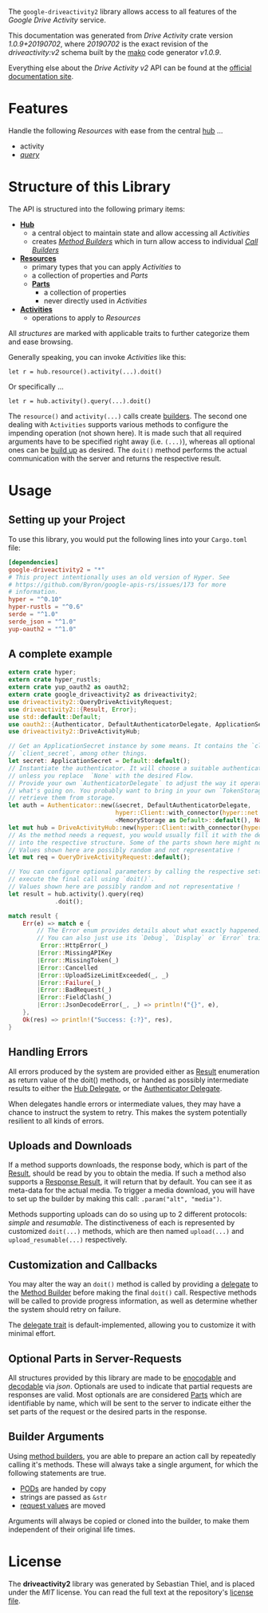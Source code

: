 <!---
DO NOT EDIT !
This file was generated automatically from 'src/mako/api/README.md.mako'
DO NOT EDIT !
-->
The `google-driveactivity2` library allows access to all features of the *Google Drive Activity* service.

This documentation was generated from *Drive Activity* crate version *1.0.9+20190702*, where *20190702* is the exact revision of the *driveactivity:v2* schema built by the [mako](http://www.makotemplates.org/) code generator *v1.0.9*.

Everything else about the *Drive Activity* *v2* API can be found at the
[official documentation site](https://developers.google.com/drive/activity/).
# Features

Handle the following *Resources* with ease from the central [hub](https://docs.rs/google-driveactivity2/1.0.9+20190702/google_driveactivity2/struct.DriveActivityHub.html) ... 

* activity
 * [*query*](https://docs.rs/google-driveactivity2/1.0.9+20190702/google_driveactivity2/struct.ActivityQueryCall.html)




# Structure of this Library

The API is structured into the following primary items:

* **[Hub](https://docs.rs/google-driveactivity2/1.0.9+20190702/google_driveactivity2/struct.DriveActivityHub.html)**
    * a central object to maintain state and allow accessing all *Activities*
    * creates [*Method Builders*](https://docs.rs/google-driveactivity2/1.0.9+20190702/google_driveactivity2/trait.MethodsBuilder.html) which in turn
      allow access to individual [*Call Builders*](https://docs.rs/google-driveactivity2/1.0.9+20190702/google_driveactivity2/trait.CallBuilder.html)
* **[Resources](https://docs.rs/google-driveactivity2/1.0.9+20190702/google_driveactivity2/trait.Resource.html)**
    * primary types that you can apply *Activities* to
    * a collection of properties and *Parts*
    * **[Parts](https://docs.rs/google-driveactivity2/1.0.9+20190702/google_driveactivity2/trait.Part.html)**
        * a collection of properties
        * never directly used in *Activities*
* **[Activities](https://docs.rs/google-driveactivity2/1.0.9+20190702/google_driveactivity2/trait.CallBuilder.html)**
    * operations to apply to *Resources*

All *structures* are marked with applicable traits to further categorize them and ease browsing.

Generally speaking, you can invoke *Activities* like this:

```Rust,ignore
let r = hub.resource().activity(...).doit()
```

Or specifically ...

```ignore
let r = hub.activity().query(...).doit()
```

The `resource()` and `activity(...)` calls create [builders][builder-pattern]. The second one dealing with `Activities` 
supports various methods to configure the impending operation (not shown here). It is made such that all required arguments have to be 
specified right away (i.e. `(...)`), whereas all optional ones can be [build up][builder-pattern] as desired.
The `doit()` method performs the actual communication with the server and returns the respective result.

# Usage

## Setting up your Project

To use this library, you would put the following lines into your `Cargo.toml` file:

```toml
[dependencies]
google-driveactivity2 = "*"
# This project intentionally uses an old version of Hyper. See
# https://github.com/Byron/google-apis-rs/issues/173 for more
# information.
hyper = "^0.10"
hyper-rustls = "^0.6"
serde = "^1.0"
serde_json = "^1.0"
yup-oauth2 = "^1.0"
```

## A complete example

```Rust
extern crate hyper;
extern crate hyper_rustls;
extern crate yup_oauth2 as oauth2;
extern crate google_driveactivity2 as driveactivity2;
use driveactivity2::QueryDriveActivityRequest;
use driveactivity2::{Result, Error};
use std::default::Default;
use oauth2::{Authenticator, DefaultAuthenticatorDelegate, ApplicationSecret, MemoryStorage};
use driveactivity2::DriveActivityHub;

// Get an ApplicationSecret instance by some means. It contains the `client_id` and 
// `client_secret`, among other things.
let secret: ApplicationSecret = Default::default();
// Instantiate the authenticator. It will choose a suitable authentication flow for you, 
// unless you replace  `None` with the desired Flow.
// Provide your own `AuthenticatorDelegate` to adjust the way it operates and get feedback about 
// what's going on. You probably want to bring in your own `TokenStorage` to persist tokens and
// retrieve them from storage.
let auth = Authenticator::new(&secret, DefaultAuthenticatorDelegate,
                              hyper::Client::with_connector(hyper::net::HttpsConnector::new(hyper_rustls::TlsClient::new())),
                              <MemoryStorage as Default>::default(), None);
let mut hub = DriveActivityHub::new(hyper::Client::with_connector(hyper::net::HttpsConnector::new(hyper_rustls::TlsClient::new())), auth);
// As the method needs a request, you would usually fill it with the desired information
// into the respective structure. Some of the parts shown here might not be applicable !
// Values shown here are possibly random and not representative !
let mut req = QueryDriveActivityRequest::default();

// You can configure optional parameters by calling the respective setters at will, and
// execute the final call using `doit()`.
// Values shown here are possibly random and not representative !
let result = hub.activity().query(req)
             .doit();

match result {
    Err(e) => match e {
        // The Error enum provides details about what exactly happened.
        // You can also just use its `Debug`, `Display` or `Error` traits
         Error::HttpError(_)
        |Error::MissingAPIKey
        |Error::MissingToken(_)
        |Error::Cancelled
        |Error::UploadSizeLimitExceeded(_, _)
        |Error::Failure(_)
        |Error::BadRequest(_)
        |Error::FieldClash(_)
        |Error::JsonDecodeError(_, _) => println!("{}", e),
    },
    Ok(res) => println!("Success: {:?}", res),
}

```
## Handling Errors

All errors produced by the system are provided either as [Result](https://docs.rs/google-driveactivity2/1.0.9+20190702/google_driveactivity2/enum.Result.html) enumeration as return value of 
the doit() methods, or handed as possibly intermediate results to either the 
[Hub Delegate](https://docs.rs/google-driveactivity2/1.0.9+20190702/google_driveactivity2/trait.Delegate.html), or the [Authenticator Delegate](https://docs.rs/yup-oauth2/*/yup_oauth2/trait.AuthenticatorDelegate.html).

When delegates handle errors or intermediate values, they may have a chance to instruct the system to retry. This 
makes the system potentially resilient to all kinds of errors.

## Uploads and Downloads
If a method supports downloads, the response body, which is part of the [Result](https://docs.rs/google-driveactivity2/1.0.9+20190702/google_driveactivity2/enum.Result.html), should be
read by you to obtain the media.
If such a method also supports a [Response Result](https://docs.rs/google-driveactivity2/1.0.9+20190702/google_driveactivity2/trait.ResponseResult.html), it will return that by default.
You can see it as meta-data for the actual media. To trigger a media download, you will have to set up the builder by making
this call: `.param("alt", "media")`.

Methods supporting uploads can do so using up to 2 different protocols: 
*simple* and *resumable*. The distinctiveness of each is represented by customized 
`doit(...)` methods, which are then named `upload(...)` and `upload_resumable(...)` respectively.

## Customization and Callbacks

You may alter the way an `doit()` method is called by providing a [delegate](https://docs.rs/google-driveactivity2/1.0.9+20190702/google_driveactivity2/trait.Delegate.html) to the 
[Method Builder](https://docs.rs/google-driveactivity2/1.0.9+20190702/google_driveactivity2/trait.CallBuilder.html) before making the final `doit()` call. 
Respective methods will be called to provide progress information, as well as determine whether the system should 
retry on failure.

The [delegate trait](https://docs.rs/google-driveactivity2/1.0.9+20190702/google_driveactivity2/trait.Delegate.html) is default-implemented, allowing you to customize it with minimal effort.

## Optional Parts in Server-Requests

All structures provided by this library are made to be [enocodable](https://docs.rs/google-driveactivity2/1.0.9+20190702/google_driveactivity2/trait.RequestValue.html) and 
[decodable](https://docs.rs/google-driveactivity2/1.0.9+20190702/google_driveactivity2/trait.ResponseResult.html) via *json*. Optionals are used to indicate that partial requests are responses 
are valid.
Most optionals are are considered [Parts](https://docs.rs/google-driveactivity2/1.0.9+20190702/google_driveactivity2/trait.Part.html) which are identifiable by name, which will be sent to 
the server to indicate either the set parts of the request or the desired parts in the response.

## Builder Arguments

Using [method builders](https://docs.rs/google-driveactivity2/1.0.9+20190702/google_driveactivity2/trait.CallBuilder.html), you are able to prepare an action call by repeatedly calling it's methods.
These will always take a single argument, for which the following statements are true.

* [PODs][wiki-pod] are handed by copy
* strings are passed as `&str`
* [request values](https://docs.rs/google-driveactivity2/1.0.9+20190702/google_driveactivity2/trait.RequestValue.html) are moved

Arguments will always be copied or cloned into the builder, to make them independent of their original life times.

[wiki-pod]: http://en.wikipedia.org/wiki/Plain_old_data_structure
[builder-pattern]: http://en.wikipedia.org/wiki/Builder_pattern
[google-go-api]: https://github.com/google/google-api-go-client

# License
The **driveactivity2** library was generated by Sebastian Thiel, and is placed 
under the *MIT* license.
You can read the full text at the repository's [license file][repo-license].

[repo-license]: https://github.com/Byron/google-apis-rsblob/master/LICENSE.md
